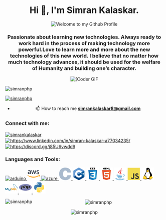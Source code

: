 <h1 align="center">Hi 👋, I'm Simran Kalaskar.</h1>
<!-- "Hero" Header -->
<div align="center">
  <img src="https://pin.it/7xqNeb7Q3" alt="Welcome to my Github Profile" />
  <br />
<h3 align="center">Passionate about learning new technologies. Always ready to work hard in the process of making technology more powerful.Love to learn more and more about the new technologies of this new world. I believe that no matter how much technology advances, it should be used for the welfare of Humanity and building one’s character.</h3>

<img alt="[Coder GIF" height=250 width=350 src="https://media4.giphy.com/media/v1.Y2lkPTc5MGI3NjExcHV3YzR3djdmMDFudXRqdjB5bzdydjF1N2E3cm9zbG1xd2p4b2JieiZlcD12MV9pbnRlcm5hbF9naWZfYnlfaWQmY3Q9Zw/EoH4Wpu8suiNTLpI6j/giphy.gif" /><br>


<p align="left"> <img src="https://komarev.com/ghpvc/?username=simranphp&label=Profile%20views&color=0e75b6&style=flat" alt="simranphp" /> </p>

<p align="left"> <a href="https://github.com/ryo-ma/github-profile-trophy"><img src="https://github-profile-trophy.vercel.app/?username=simranphp" alt="simranphp" /></a> </p>

- 📫 How to reach me **simrankalaskar8@gmail.com**

<h3 align="left">Connect with me:</h3>
<p align="left">
<a href="https://twitter.com/simrankalaskar" target="blank"><img align="center" src="https://raw.githubusercontent.com/rahuldkjain/github-profile-readme-generator/master/src/images/icons/Social/twitter.svg" alt="simrankalaskar" height="30" width="40" /></a>
<a href="https://linkedin.com/in/https://www.linkedin.com/in/simran-kalaskar-a77034235/" target="blank"><img align="center" src="https://raw.githubusercontent.com/rahuldkjain/github-profile-readme-generator/master/src/images/icons/Social/linked-in-alt.svg" alt="https://www.linkedin.com/in/simran-kalaskar-a77034235/" height="30" width="40" /></a>
<a href="https://discord.gg/https://discord.gg/j85U6vwdd9" target="blank"><img align="center" src="https://raw.githubusercontent.com/rahuldkjain/github-profile-readme-generator/master/src/images/icons/Social/discord.svg" alt="https://discord.gg/j85U6vwdd9" height="30" width="40" /></a>
</p>

<h3 align="left">Languages and Tools:</h3>
<p align="left"> <a href="https://www.arduino.cc/" target="_blank" rel="noreferrer"> <img src="https://cdn.worldvectorlogo.com/logos/arduino-1.svg" alt="arduino" width="40" height="40"/> </a> <a href="https://aws.amazon.com" target="_blank" rel="noreferrer"> <img src="https://raw.githubusercontent.com/devicons/devicon/master/icons/amazonwebservices/amazonwebservices-original-wordmark.svg" alt="aws" width="40" height="40"/> </a> <a href="https://azure.microsoft.com/en-in/" target="_blank" rel="noreferrer"> <img src="https://www.vectorlogo.zone/logos/microsoft_azure/microsoft_azure-icon.svg" alt="azure" width="40" height="40"/> </a> <a href="https://www.cprogramming.com/" target="_blank" rel="noreferrer"> <img src="https://raw.githubusercontent.com/devicons/devicon/master/icons/c/c-original.svg" alt="c" width="40" height="40"/> </a> <a href="https://www.w3schools.com/cpp/" target="_blank" rel="noreferrer"> <img src="https://raw.githubusercontent.com/devicons/devicon/master/icons/cplusplus/cplusplus-original.svg" alt="cplusplus" width="40" height="40"/> </a> <a href="https://www.w3schools.com/css/" target="_blank" rel="noreferrer"> <img src="https://raw.githubusercontent.com/devicons/devicon/master/icons/css3/css3-original-wordmark.svg" alt="css3" width="40" height="40"/> </a> <a href="https://www.w3.org/html/" target="_blank" rel="noreferrer"> <img src="https://raw.githubusercontent.com/devicons/devicon/master/icons/html5/html5-original-wordmark.svg" alt="html5" width="40" height="40"/> </a> <a href="https://www.java.com" target="_blank" rel="noreferrer"> <img src="https://raw.githubusercontent.com/devicons/devicon/master/icons/java/java-original.svg" alt="java" width="40" height="40"/> </a> <a href="https://developer.mozilla.org/en-US/docs/Web/JavaScript" target="_blank" rel="noreferrer"> <img src="https://raw.githubusercontent.com/devicons/devicon/master/icons/javascript/javascript-original.svg" alt="javascript" width="40" height="40"/> </a> <a href="https://www.linux.org/" target="_blank" rel="noreferrer"> <img src="https://raw.githubusercontent.com/devicons/devicon/master/icons/linux/linux-original.svg" alt="linux" width="40" height="40"/> </a> <a href="https://www.mysql.com/" target="_blank" rel="noreferrer"> <img src="https://raw.githubusercontent.com/devicons/devicon/master/icons/mysql/mysql-original-wordmark.svg" alt="mysql" width="40" height="40"/> </a> <a href="https://www.php.net" target="_blank" rel="noreferrer"> <img src="https://raw.githubusercontent.com/devicons/devicon/master/icons/php/php-original.svg" alt="php" width="40" height="40"/> </a> <a href="https://www.python.org" target="_blank" rel="noreferrer"> <img src="https://raw.githubusercontent.com/devicons/devicon/master/icons/python/python-original.svg" alt="python" width="40" height="40"/> </a> </p>

<p><img align="left" src="https://github-readme-stats.vercel.app/api/top-langs?username=simranphp&show_icons=true&locale=en&layout=compact" alt="simranphp" /></p>

<p>&nbsp;<img align="center" src="https://github-readme-stats.vercel.app/api?username=simranphp&show_icons=true&locale=en" alt="simranphp" /></p>

<p><img align="center" src="https://github-readme-streak-stats.herokuapp.com/?user=simranphp&" alt="simranphp" /></p>
